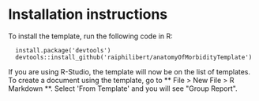 # Installation instructions

To install the template, run the following code in R:

```
  install.package('devtools')
  devtools::install_github('raiphilibert/anatomyOfMorbidityTemplate')
```

If you are using R-Studio, the template will now be on the list of templates. To create a document using the template, go to ** File > New File > R Markdown **. Select 'From Template' and you will see "Group Report".

